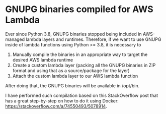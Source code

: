 # GNUPG binaries compiled for AWS Lambda

Ever since Python 3.8, GNUPG binaries stopped being included in AWS-managed lambda layers and runtimes. Therefore, if we want to use GNUPG inside of lambda functions using Python >= 3.8, it is necessary to 

1. Manually compile the binaries in an appropriate way to target the desired AWS lambda runtime
2. Create a custom lambda layer (packing all the GNUPG binaries in ZIP format and using that as a source/package for the layer)
3. Attach the custom lambda layer to our AWS lambda function

After doing that, the GNUPG binaries will be available in /opt/bin.

I have performed such compilation based on this StackOverflow post that has a great step-by-step on how to do it using Docker: https://stackoverflow.com/a/74550493/5078914.

